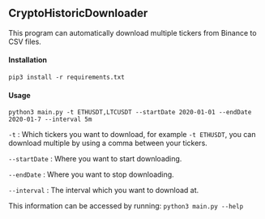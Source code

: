 ## CryptoHistoricDownloader

This program can automatically download multiple tickers from Binance to CSV files.

#### Installation

```
pip3 install -r requirements.txt
```

#### Usage

```
python3 main.py -t ETHUSDT,LTCUSDT --startDate 2020-01-01 --endDate 2020-01-7 --interval 5m
```

``` -t ``` : Which tickers you want to download, for example ``` -t ETHUSDT ```, you can download multiple by using a comma between your tickers.

``` --startDate ``` : Where you want to start downloading.

``` --endDate ``` : Where you want to stop downloading.

``` --interval ``` : The interval which you want to download at.

This information can be accessed by running: ``` python3 main.py --help ```